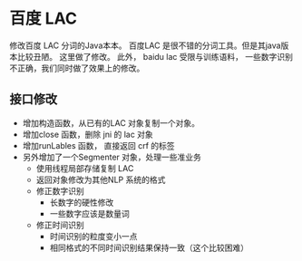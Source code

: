 # 百度 LAC
修改百度 LAC 分词的Java本本。
百度LAC 是很不错的分词工具。但是其java版本比较丑陋。 这里做了修改。
此外， baidu lac 受限与训练语料， 一些数字识别不正确，我们同时做了效果上的修改。

## 接口修改
  * 增加构造函数，从已有的LAC 对象复制一个对象。
  * 增加close 函数，删除 jni 的 lac 对象
  * 增加runLables 函数， 直接返回 crf 的标签
  * 另外增加了一个Segmenter 对象，处理一些准业务
      * 使用线程局部存储复制 LAC
      * 返回对象修改为其他NLP 系统的格式
      * 修正数字识别
          * 长数字的硬性修改
          * 一些数字应该是数量词
      * 修正时间识别
          * 时间识别的粒度变小一点
          * 相同格式的不同时间识别结果保持一致（这个比较困难）
